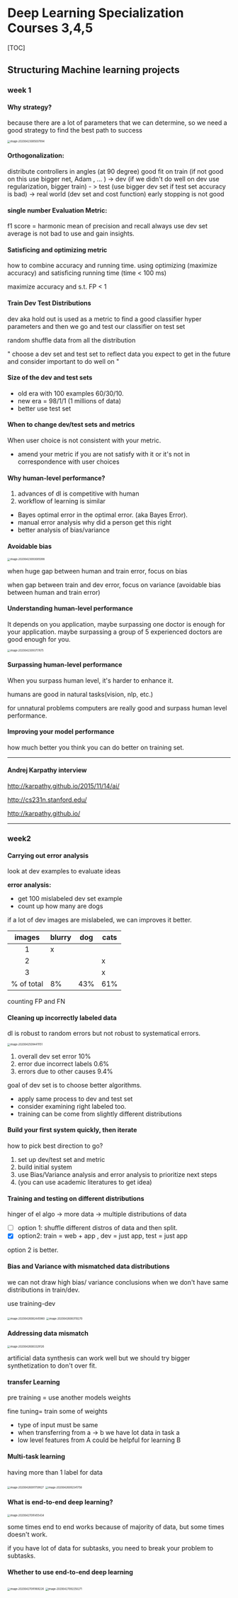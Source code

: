 # Deep Learning Specialization Courses 3,4,5

[TOC]



## Structuring Machine learning projects

### week 1

#### Why strategy?

because there are a lot of parameters that we can determine, so we need a good strategy to find the best path to success 

<img src="sDL spec. course 3,4,5.assets/image-20200423085007994.png" alt="image-20200423085007994" style="zoom:40%;" />

#### Orthogonalization:

distribute controllers in angles (at 90 degree) 
good fit on train (if not good on this use bigger net, Adam , ... ) -> dev (if we didn't do well on dev use regularization, bigger train) - > test (use bigger dev set if test set accuracy is bad) -> real world (dev set and cost function) 
early stopping is not good

#### single number Evaluation Metric:
 f1 score = harmonic mean of precision and recall always use dev set 
average is not bad to use and gain insights. 

#### Satisficing and optimizing metric

how to combine accuracy and running time. using optimizing (maximize accuracy) and satisficing running time (time < 100 ms)

maximize accuracy and s.t. FP < 1 

#### Train Dev Test Distributions

dev aka hold out is used as a metric to find a good classifier hyper parameters and then we go and test our classifier on test set

random shuffle data from all the distribution 

" choose a dev set and test set to reflect data you expect to get in the future and consider important to do well on "

#### Size of the dev and test sets 

- old era with 100 examples 60/30/10. 
- new era = 98/1/1 (1 millions of data)
- better use test set 

#### When to change dev/test sets and metrics

When user choice is not consistent with your metric. 

- amend your metric if you are not satisfy with it or it's not in correspondence with user choices 

#### Why human-level performance?

1. advances of dl is competitive with human
2. workflow of learning is similar 

- Bayes optimal error in the optimal error. (aka Bayes Error).
- manual error analysis why did a person get this right
- better analysis of bias/variance

#### Avoidable bias

<img src="sDL spec. course 3,4,5.assets/image-20200423093005098.png" alt="image-20200423093005098" style="zoom:40%;" />

when huge gap between human and train error, focus on bias

when gap between train and dev error, focus on variance (avoidable bias between human and train error)

#### Understanding human-level performance

It depends on you application, maybe surpassing one doctor is enough for your application. maybe surpassing a group of 5 experienced doctors are good enough for you. 

<img src="sDL spec. course 3,4,5.assets/image-20200423093717675.png" alt="image-20200423093717675" style="zoom:40%;" />

#### Surpassing human-level performance

When you surpass human level, it's harder to enhance it. 

humans are good in natural tasks(vision, nlp, etc.)

for unnatural problems computers are really good and surpass human level performance. 

#### Improving your model performance

how much better you think you can do better on training set. 

-----

#### Andrej Karpathy interview

http://karpathy.github.io/2015/11/14/ai/

http://cs231n.stanford.edu/

http://karpathy.github.io/

____

### week2 

#### Carrying out error analysis

look at dev examples to evaluate ideas

**error analysis:**

- get 100 mislabeled dev set example
- count up how many are dogs

if a lot of dev images are mislabeled, we can improves it better. 

|   images   | blurry | dog  | cats |
| :--------: | ------ | ---- | ---- |
|     1      | x      |      |      |
|     2      |        |      | x    |
|     3      |        |      | x    |
| % of total | 8%     | 43%  | 61%  |

counting FP and FN

#### Cleaning up incorrectly labeled data

dl is robust to random errors but not robust to systematical errors. 

<img src="sDL spec. course 3,4,5.assets/image-20200425094411151.png" alt="image-20200425094411151" style="zoom:40%;" />

1. overall dev set error 10%
2. error due incorrect labels 0.6%
3. errors due to other causes 9.4%

goal of dev set is to choose better algorithms. 

- apply same process to dev and test set
- consider examining right labeled too.
- training can be come from slightly different distributions 

#### Build your first system quickly, then iterate

how to pick best direction to go?

1.  set up dev/test set and metric
2. build initial system
3. use Bias/Variance analysis and error analysis to prioritize next steps
4. (you can use academic literatures to get idea)

#### Training and testing on different distributions

hinger of el algo -> more data -> multiple distributions of data 

- [ ]  option 1: shuffle different distros of data and then split.
- [x] option2: train = web + app , dev = just app, test = just app

option 2 is better.

#### Bias and Variance with mismatched data distributions

we can not draw high bias/ variance conclusions when we don't have same distributions in train/dev.

use training-dev

<img src="sDL spec. course 3,4,5.assets/image-20200426082445980.png" alt="image-20200426082445980" style="zoom:40%;" />

<img src="sDL spec. course 3,4,5.assets/image-20200426083110270.png" alt="image-20200426083110270" style="zoom:40%;" />

#### Addressing data mismatch

<img src="sDL spec. course 3,4,5.assets/image-20200426083329126.png" alt="image-20200426083329126" style="zoom:40%;" />

artificial data synthesis can work well but we should try bigger synthetization to don't over fit. 

#### transfer Learning

pre training = use another models weights 

fine tuning= train some of weights 

- type of input must be same
- when transferring from a -> b we have lot data in task a 
- low level features from A could be helpful for learning B

#### Multi-task learning

having more than 1 label for data

<img src="sDL spec. course 3,4,5.assets/image-20200426091759927.png" alt="image-20200426091759927" style="zoom:40%;" />

<img src="sDL spec. course 3,4,5.assets/image-20200426092341758.png" alt="image-20200426092341758" style="zoom:40%;" />

#### What is end-to-end deep learning?

<img src="sDL spec. course 3,4,5.assets/image-20200427091455434.png" alt="image-20200427091455434" style="zoom:40%;" />

some times end to end works because of majority of data, but some times doesn't work. 

if you have lot of data for subtasks, you need to break your problem to subtasks. 

#### Whether to use end-to-end deep learning

<img src="sDL spec. course 3,4,5.assets/image-20200427091906226.png" alt="image-20200427091906226" style="zoom:40%;" />

<img src="sDL spec. course 3,4,5.assets/image-20200427092250271.png" alt="image-20200427092250271" style="zoom:40%;"/>